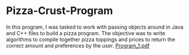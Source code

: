 # Pizza-Crust-Program
In this program, I was tasked to work with passing objects around in Java and C++ files to build a pizza program. The objective was to write algorithms to compile together pizza toppings and prices to return the correct amount and preferences by the user. 
[Program_1.pdf](https://github.com/Jordan-Seth-Myers/Pizza-Crust-Program/files/8320213/Program_1.pdf)

